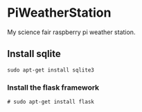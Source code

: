 # PiWeatherStation
My science fair raspberry pi weather station.

## Install sqlite
```
sudo apt-get install sqlite3
```
### Install the flask framework

```
# sudo apt-get install flask
```
